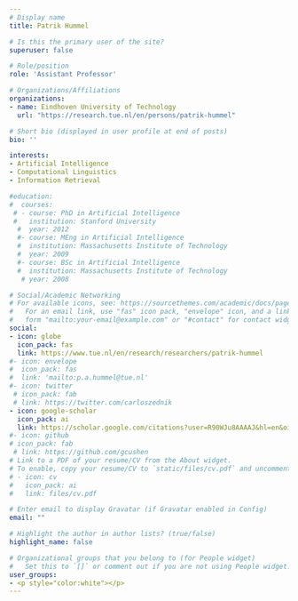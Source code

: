 ```yaml
---
# Display name
title: Patrik Hummel

# Is this the primary user of the site?
superuser: false

# Role/position
role: 'Assistant Professor'

# Organizations/Affiliations
organizations:
- name: Eindhoven University of Technology
  url: "https://research.tue.nl/en/persons/patrik-hummel"

# Short bio (displayed in user profile at end of posts)
bio: ''

interests:
- Artificial Intelligence
- Computational Linguistics
- Information Retrieval

#education:
#  courses:
 # - course: PhD in Artificial Intelligence
 #   institution: Stanford University
  #  year: 2012
  #- course: MEng in Artificial Intelligence
  #  institution: Massachusetts Institute of Technology
  #  year: 2009
  #- course: BSc in Artificial Intelligence
  #  institution: Massachusetts Institute of Technology
   # year: 2008

# Social/Academic Networking
# For available icons, see: https://sourcethemes.com/academic/docs/page-builder/#icons
#   For an email link, use "fas" icon pack, "envelope" icon, and a link in the
#   form "mailto:your-email@example.com" or "#contact" for contact widget.
social:
- icon: globe
  icon_pack: fas
  link: https://www.tue.nl/en/research/researchers/patrik-hummel
#- icon: envelope
#  icon_pack: fas
#  link: 'mailto:p.a.hummel@tue.nl'
#- icon: twitter
 # icon_pack: fab
 # link: https://twitter.com/carloszednik
- icon: google-scholar
  icon_pack: ai
  link: https://scholar.google.com/citations?user=R90WJu8AAAAJ&hl=en&oi=ao
#- icon: github
# icon_pack: fab
 # link: https://github.com/gcushen
# Link to a PDF of your resume/CV from the About widget.
# To enable, copy your resume/CV to `static/files/cv.pdf` and uncomment the lines below.
# - icon: cv
#   icon_pack: ai
#   link: files/cv.pdf

# Enter email to display Gravatar (if Gravatar enabled in Config)
email: ""

# Highlight the author in author lists? (true/false)
highlight_name: false

# Organizational groups that you belong to (for People widget)
#   Set this to `[]` or comment out if you are not using People widget.
user_groups:
- <p style="color:white"></p>
---
```

